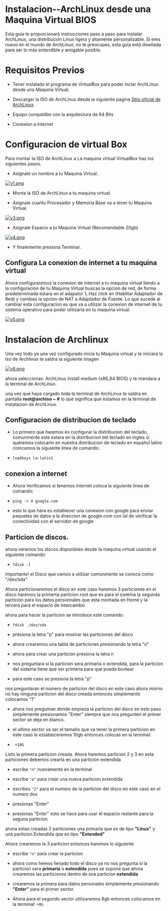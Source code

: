 # Instalacion--ArchLinux desde una Maquina Virtual BIOS
Esta guía te proporcionará instrucciones paso a paso para instalar ArchLinux, una distribución Linux ligera y altamente personalizable. Si eres nuevo en el mundo de ArchLinux, no te preocupes, esta guía está diseñada para ser lo más entendible y amigable posible.

# Requisitos Previos

- Tener instalado el programa de VirtualBox para poder inciar ArchLinux desde una Maquina Virtual.

- Descargar la ISO de ArchLinux desde la siguiente pagina [Sitio oficial de ArchLinux](https://archlinux.org)

- Equipo compatilbe con la arquitectura de 64 Bits

- Conexion a internet

# Configuracion de virtual Box 

Para montar la ISO de ArchLinux a La maquina virtual VirtualBox haz los siguientes pasos.

- Asignale un nombre a tu Maquina Virtual.

[![v1.png](https://i.postimg.cc/ZnF5yp3p/v1.png)](https://postimg.cc/8fcS2FZz)

- Monta la ISO de ArchLinux a tu maquina virtual.
  
- Asignale cuanto Procesador y Memoria Base va a tener tu Maquina Virtual.

[![v3.png](https://i.postimg.cc/SscMDXCN/v3.png)](https://postimg.cc/mz2krgm0)

- Asignale Espacio a tu Maquina Virtual (Recomendable 20gb)

[![v4.png](https://i.postimg.cc/Wz3stCNL/v4.png)](https://postimg.cc/7GpFWBJm)

- Y finalemente presiona Terminar.

##  Configura La conexion de internet a tu maquina virtual

Ahora configuraremos la conexion de internet a tu maquina virtual llendo a la configuracion de tu Maquina Virtual buscas la opcion de red, de forma predeterminada estara en el adapator 1, Haz click en (Hablitar Adaptador de Red) y cambias la opcion de NAT a Adaptador de Fuente. Lo que sucede al cambiar esta configuracion  es que va a utilizar la conexion de internet de tu sistema operativo para poder utilizarla en tu maquina virtual.

[![v5.png](https://i.postimg.cc/prTnxs3y/v5.png)](https://postimg.cc/8J2CmmpV)



# Instalacion de Archlinux 

Una vez todo ya una vez configurado inicia tu Maquina virtual y te iniciara la Iso de Archlinux te saldra la siguiente imagen

[![v6.png](https://i.postimg.cc/C16QsxT1/v6.png)](https://postimg.cc/47VPJZ3k)


ahora seleccionas: ArchLinux install medium (x86_64 BIOS) y te mandara a la terminal de ArchLinux.

una vez que haya cargado toda la terminal de ArchLinux te saldra en pantalla **root@archiso ~ #** lo que significa que estamos en la terminal de instalacion de ArchLinux.

## Configuracion de distribucion de teclado

- Lo primero que haremos es configurar la distribucion del teclado, comunmente este estara en la distribucion del teclado en ingles si queremos colocarlo en nuestra distribucion de teclado en español latino colocamos la siguiente linea de comando:

- `loadkeys la-latin1`

## conexion a internet 

- Ahora Verificamos si tenemos internet coloca la siguiente linea de comando:

- `ping -c 4 google.com `

- esto lo que hara es establecer una conexion con google para enviar paquetes de datos a la direccion de google.com con tal de verificar la conectividad con el servidor de google

## Particion de discos.

ahora veremos los discos disponibles desde la maquina virtual usando el siguiente comando:

 - `fdisk -l `

 importante! el Disco que vamos a utilizar comunmente se conoce como "/dev/sda"

 Ahora particionaremos el disco en este caso haremos 3 particiones en el disco haremos la primerta particion root que es para el sistema la segunda particion para los datos personnales que esta montada en Home y la tercera para el espacio de intercambio

ahora para hacer la particion se introduce este comando:

-  `fdisk  /dev/sda`

-  presiona la letra "p" para mostrar las particiones del disco

-  ahora crearemos una tabla de particiones presionando la letra "o"

-  ahora para crear una particion presiona la letra n

-  nos preguntara si la particion sera primaria o extendida, para la particion del sistema tiene que ser primaria para que pueda bootear

-  para este caso se presiona la letra "p"

nos preguntaran el numero de particion del disco en este caso ahora mismo no hay ninguna particion del disco creada entonces simplemente colocamos "1" 

- ahora nos preguntan donde empieza la particion del disco en este paso simplemente presionamos "Enter"  siempre que nos pregunten el primer sector se deja en blanco.

- el ultimo sector va ser el tamaño que va tener la primera particion en este caso le estableceremos 10gb entonces colocas en la terminal:

-  ` +10G`

Listo la primera particion creada. Ahora haremos particion 2 y 3 en esta particiones debemos crearla en una particion extendida

-  escribe `"n"` nuevamente en la terminal

-  escribe `"e"` para crear una nueva particion extendida

-  escribes `"2"` para el numero de la particion del disco en este caso en el numero dos

-  presionas "Enter"

-  presionas "Enter" esto se hace para usar el espacio restante para la seguna particion.

ahora estan creadas 2 particiones una primaria que es de tipo **"Linux"** y una particion Extendida que es tipo **"Extended"**

Ahora crearemos la 3 particion entonces haremos lo siguiente

- escribe `"n"` para crear la particion

- ahora como hemos llenado todo el disco ya no nos pregunta si la particion sera **primaria** o **extendida** pues se supone que ahora crearemos las particiones dentro de esa particion **extendida**

- crearemos la primera para datos personales simplemente presionando **"Enter"** para el primer sector.

- Ahora para el segundo sector utilizaremos 8gb entonces colocamos en la terminal:
`+8G`
